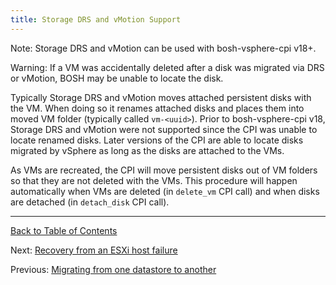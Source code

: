 ```yaml
---
title: Storage DRS and vMotion Support
---
```


<p class="note">Note: Storage DRS and vMotion can be used with bosh-vsphere-cpi v18+.</p>

<p class="note">Warning: If a VM was accidentally deleted after a disk was migrated via DRS or vMotion, BOSH may be unable to locate the disk.</p>

Typically Storage DRS and vMotion moves attached persistent disks with the VM. When doing so it renames attached disks and places them into moved VM folder (typically called `vm-<uuid>`). Prior to bosh-vsphere-cpi v18, Storage DRS and vMotion were not supported since the CPI was unable to locate renamed disks. Later versions of the CPI are able to locate disks migrated by vSphere as long as the disks are attached to the VMs.

As VMs are recreated, the CPI will move persistent disks out of VM folders so that they are not deleted with the VMs. This procedure will happen automatically when VMs are deleted (in `delete_vm` CPI call) and when disks are detached (in `detach_disk` CPI call).

---
[Back to Table of Contents](index.html#cpi-config)

Next: [Recovery from an ESXi host failure](vsphere-esxi-host-failure.html)

Previous: [Migrating from one datastore to another](vsphere-migrate-datastores.html)
